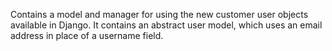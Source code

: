 Contains a model and manager for using the new customer user objects available in Django. It contains an abstract user model, which uses an email address in place of a username field.

